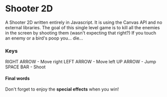 # Shooter 2D
A Shooter 2D written entirely in Javascript. It is using the Canvas API and no external libraries. The goal of this single level game is to kill all the enemies in the screen by shooting them (wasn't expecting that right?) If you touch an enemy or a bird's poop you... die...

### Keys
RIGHT ARROW - Move right
LEFT ARROW - Move left
UP ARROW - Jump
SPACE BAR - Shoot

#### Final words
Don't forget to enjoy the **special effects** when you win!
